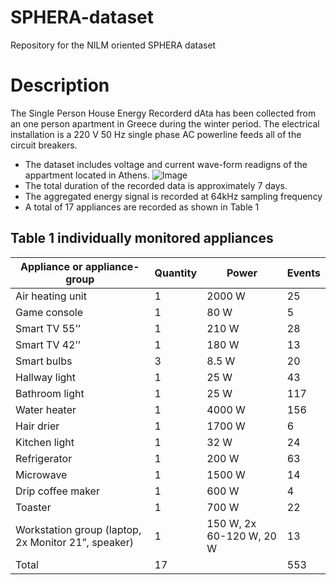 
# SPHERA-dataset
Repository for the NILM oriented SPHERA dataset
# Description 
The Single Person House Energy Recorderd dAta has been collected from an one person apartment in Greece during the winter period. The electrical installation is a 220 V 50 Hz single phase AC powerline feeds all of the circuit breakers. 
- The dataset includes voltage and current wave-form readigns of the appartment located in Athens. ![Image](https://1drv.ms/i/s!AmFGInrVgNofnaEgzkQLpM8U_klEKg?e=f7XEVp)
- The total duration of the recorded data is approximately 7 days. 
- The aggregated energy signal is recorded at 64kHz sampling frequency 
- A total of 17 appliances are recorded as shown in Table 1
## Table 1 individually monitored appliances 
Appliance or appliance-group | Quantity | Power | Events
---| --- | --- | --- |
Air heating unit | 1 | 2000 W | 25
Game console | 1 | 80 W | 5
Smart TV 55’’ | 1 | 210 W | 28
Smart TV 42’’ | 1 | 180 W | 13
Smart bulbs | 3 | 8.5 W | 20
Hallway light | 1 | 25 W | 43
Bathroom light | 1 | 25 W | 117
Water heater | 1 | 4000 W | 156
Hair drier | 1 | 1700 W | 6
Kitchen light | 1 | 32 W | 24
Refrigerator | 1 | 200 W | 63
Microwave | 1 | 1500 W | 14
Drip coffee maker | 1 | 600 W | 4
Toaster | 1 | 700 W | 22
Workstation group (laptop, 2x Monitor 21”, speaker) | 1 | 150 W, 2x 60-120 W, 20 W | 13
Total | 17 |  | 553
